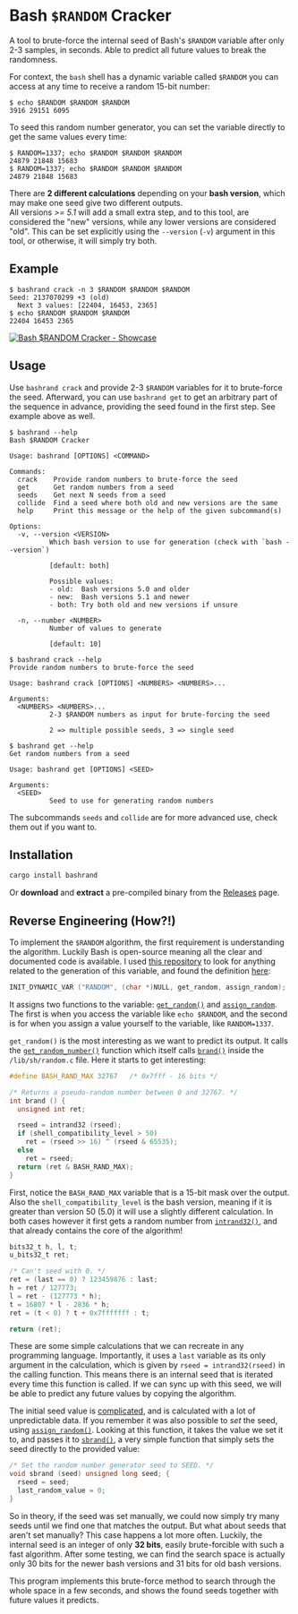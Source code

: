 # Bash `$RANDOM` Cracker

A tool to brute-force the internal seed of Bash's `$RANDOM` variable after only 2-3 samples, in seconds. Able to predict all future values to break the randomness. 

For context, the `bash` shell has a dynamic variable called `$RANDOM` you can access at any time to receive a random 15-bit number:

```Shell
$ echo $RANDOM $RANDOM $RANDOM
3916 29151 6095
```

To seed this random number generator, you can set the variable directly to get the same values every time:

```Shell
$ RANDOM=1337; echo $RANDOM $RANDOM $RANDOM
24879 21848 15683
$ RANDOM=1337; echo $RANDOM $RANDOM $RANDOM
24879 21848 15683
```

There are **2 different calculations** depending on your **bash version**, which may make one seed give two different outputs.  
All versions *>= 5.1* will add a small extra step, and to this tool, are considered the "new" versions, while any lower versions are considered "old". This can be set explicitly using the `--version` (`-v`) argument in this tool, or otherwise, it will simply try both. 

## Example

```Shell
$ bashrand crack -n 3 $RANDOM $RANDOM $RANDOM
Seed: 2137070299 +3 (old)
  Next 3 values: [22404, 16453, 2365]
$ echo $RANDOM $RANDOM $RANDOM
22404 16453 2365
```

[![Bash $RANDOM Cracker - Showcase](https://asciinema.org/a/sa9iP4ZGtIMQdq2dl4Qv5Ga01.svg)](https://asciinema.org/a/sa9iP4ZGtIMQdq2dl4Qv5Ga01?autoplay=1)

<!-- 
bash --version
echo $RANDOM $RANDOM $RANDOM
bashrand crack 12077 14368
bashrand crack 12077 14368 25452
echo $RANDOM $RANDOM $RANDOM
bashrand get 1687126207
bashrand get 1687126207 -v old
bashrand get 1687126207 -v old -s 6
bashrand get 1687126207 -v old -s 6 -n 3
echo $RANDOM $RANDOM $RANDOM
exit
 -->

## Usage

Use `bashrand crack` and provide 2-3 `$RANDOM` variables for it to brute-force the seed. Afterward, you can use `bashrand get` to get an arbitrary part of the sequence in advance, providing the seed found in the first step. See example above as well. 

```Shell
$ bashrand --help
Bash $RANDOM Cracker

Usage: bashrand [OPTIONS] <COMMAND>

Commands:
  crack    Provide random numbers to brute-force the seed
  get      Get random numbers from a seed
  seeds    Get next N seeds from a seed
  collide  Find a seed where both old and new versions are the same
  help     Print this message or the help of the given subcommand(s)

Options:
  -v, --version <VERSION>
          Which bash version to use for generation (check with `bash --version`)

          [default: both]

          Possible values:
          - old:  Bash versions 5.0 and older
          - new:  Bash versions 5.1 and newer
          - both: Try both old and new versions if unsure

  -n, --number <NUMBER>
          Number of values to generate

          [default: 10]
```

```Shell
$ bashrand crack --help
Provide random numbers to brute-force the seed

Usage: bashrand crack [OPTIONS] <NUMBERS> <NUMBERS>...

Arguments:
  <NUMBERS> <NUMBERS>...
          2-3 $RANDOM numbers as input for brute-forcing the seed

          2 => multiple possible seeds, 3 => single seed
```

```Shell
$ bashrand get --help
Get random numbers from a seed

Usage: bashrand get [OPTIONS] <SEED>

Arguments:
  <SEED>
          Seed to use for generating random numbers
```

The subcommands `seeds` and `collide` are for more advanced use, check them out if you want to.

## Installation

```Bash
cargo install bashrand
```

Or **download** and **extract** a pre-compiled binary from the [Releases](https://github.com/JorianWoltjer/BashRandomCracker/releases) page. 

## Reverse Engineering (How?!)

To implement the `$RANDOM` algorithm, the first requirement is understanding the algorithm. Luckily Bash is open-source meaning all the clear and documented code is available. I used [this repository](https://github.com/bminor/bash) to look for anything related to the generation of this variable, and found the definition [here](https://github.com/bminor/bash/blob/ec8113b9861375e4e17b3307372569d429dec814/variables.c#L1914):

```C
INIT_DYNAMIC_VAR ("RANDOM", (char *)NULL, get_random, assign_random);
```

It assigns two functions to the variable: [`get_random()`](https://github.com/bminor/bash/blob/ec8113b9861375e4e17b3307372569d429dec814/variables.c#L1443-L1450) and [`assign_random`](https://github.com/bminor/bash/blob/ec8113b9861375e4e17b3307372569d429dec814/variables.c#L1401-L1420). The first is when you access the variable like `echo $RANDOM`, and the second is for when you assign a value yourself to the variable, like `RANDOM=1337`. 

`get_random()` is the most interesting as we want to predict its output. It calls the [`get_random_number()`](https://github.com/bminor/bash/blob/ec8113b9861375e4e17b3307372569d429dec814/variables.c#L1422C1-L1440) function which itself calls [`brand()`](https://github.com/bminor/bash/blob/ec8113b9861375e4e17b3307372569d429dec814/lib/sh/random.c#L98C1-L112) inside the `/lib/sh/random.c` file. Here it starts to get interesting:

```C
#define BASH_RAND_MAX 32767   /* 0x7fff - 16 bits */

/* Returns a pseudo-random number between 0 and 32767. */
int brand () {
  unsigned int ret;

  rseed = intrand32 (rseed);
  if (shell_compatibility_level > 50)
    ret = (rseed >> 16) ^ (rseed & 65535);
  else
    ret = rseed;
  return (ret & BASH_RAND_MAX);
}
```

First, notice the `BASH_RAND_MAX` variable that is a 15-bit mask over the output. Also the `shell_compatibility_level` is the bash version, meaning if it is greater than version 50 (5.0) it will use a slightly different calculation. In both cases however it first gets a random number from [`intrand32()`](https://github.com/bminor/bash/blob/ec8113b9861375e4e17b3307372569d429dec814/lib/sh/random.c#L55-L84), and that already contains the core of the algorithm!

```C
bits32_t h, l, t;
u_bits32_t ret;

/* Can't seed with 0. */
ret = (last == 0) ? 123459876 : last;
h = ret / 127773;
l = ret - (127773 * h);
t = 16807 * l - 2836 * h;
ret = (t < 0) ? t + 0x7fffffff : t;

return (ret);
```

These are some simple calculations that we can recreate in any programming language. Importantly, it uses a `last` variable as its only argument in the calculation, which is given by `rseed = intrand32(rseed)` in the calling function. This means there is an internal seed that is iterated every time this function is called. If we can sync up with this seed, we will be able to predict any future values by copying the algorithm. 

The initial seed value is [complicated](https://github.com/bminor/bash/blob/ec8113b9861375e4e17b3307372569d429dec814/lib/sh/random.c#L87-L96), and is calculated with a lot of unpredictable data. If you remember it was also possible to *set* the seed, using [`assign_random()`](https://github.com/bminor/bash/blob/ec8113b9861375e4e17b3307372569d429dec814/variables.c#L1401-L1420). Looking at this function, it takes the value we set it to, and passes it to [`sbrand()`](https://github.com/bminor/bash/blob/ec8113b9861375e4e17b3307372569d429dec814/lib/sh/random.c#L115-L121), a very simple function that simply sets the seed directly to the provided value:

```C
/* Set the random number generator seed to SEED. */
void sbrand (seed) unsigned long seed; {
  rseed = seed;
  last_random_value = 0;
}
```

So in theory, if the seed was set manually, we could now simply try many seeds until we find one that matches the output. But what about seeds that aren't set manually? This case happens a lot more often. Luckily, the internal seed is an integer of only **32 bits**, easily brute-forcible with such a fast algorithm. After some testing, we can find the search space is actually only 30 bits for the newer bash versions and 31 bits for old bash versions. 

This program implements this brute-force method to search through the whole space in a few seconds, and shows the found seeds together with future values it predicts. 
